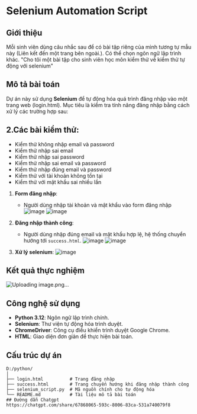 # Selenium Automation Script
## Giới thiệu
Mỗi sinh viên dùng câu nhắc sau để có bài tập riêng của mình tương tự mẫu này (Liên kết đến một trang bên ngoài.). Có thể chọn ngôn ngữ lập trình khác.
"Cho tôi một bài tập cho sinh viên học môn kiểm thử về kiểm thử tự động với selenium"
## Mô tả bài toán
Dự án này sử dụng **Selenium** để tự động hóa quá trình đăng nhập vào một trang web (login.html). Mục tiêu là kiểm tra tính năng đăng nhập bằng cách xử lý các trường hợp sau:
## 2.Các bài kiểm thử: 
- Kiểm thử không nhập email và password
- Kiểm thử nhập sai email
- Kiểm thử nhập sai password
- Kiểm thử nhập sai email và password
- Kiểm thử nhập đúng email và password
- Kiểm thử với tài khoản không tồn tại
- Kiểm thử với  mật khẩu sai nhiều lần
1. **Form đăng nhập**:
   - Người dùng nhập tài khoản và mật khẩu vào form đăng nhập
   ![image](https://github.com/user-attachments/assets/8ba70dd0-731a-4d12-bba7-3b73a74bce43)
   ![image](https://github.com/user-attachments/assets/6db74c11-3de1-470c-bb08-3d9768dc0318)

3. **Đăng nhập thành công**:
   - Người dùng nhập đúng email và mật khẩu hợp lệ, hệ thống chuyển hướng tới `success.html`.
   ![image](https://github.com/user-attachments/assets/49802591-4158-4e18-bce9-eac7f016d02e)
   ![image](https://github.com/user-attachments/assets/7274eb46-33d6-45bb-921b-991398f20241)
    
3. **Xử lý selenium**:
   ![image](https://github.com/user-attachments/assets/ac60429e-68a3-4b47-bda2-730b247a6cbb)


## Kết quả thực nghiệm
![Uploading image.png…]()



## Công nghệ sử dụng
- **Python 3.12**: Ngôn ngữ lập trình chính.
- **Selenium**: Thư viện tự động hóa trình duyệt.
- **ChromeDriver**: Công cụ điều khiển trình duyệt Google Chrome.
- **HTML**: Giao diện đơn giản để thực hiện bài toán.

## Cấu trúc dự án
```plaintext
D:/python/
│
├── login.html          # Trang đăng nhập
├── success.html        # Trang chuyển hướng khi đăng nhập thành công
├── selenium_script.py  # Mã nguồn chính cho tự động hóa
└── README.md           # Tài liệu mô tả bài toán
## Đường dẫn Chatgpt
https://chatgpt.com/share/67868065-593c-8006-83ca-531a740079f8
